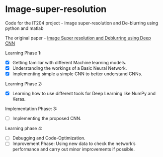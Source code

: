 # Image-super-resolution
Code for the IT204 project - Image super-resolution and De-blurring using python and matlab

The original paper - [Image Super resolution and Deblurring using Deep CNN](https://ieeexplore.ieee.org/document/8516983)

Learning Phase 1:
- [x] Getting familiar with different Machine learning models.
- [x] Understanding the workings of a Basic Neural Network.
- [x] Implementing simple a simple CNN to better understand CNNs.  

Learning Phase 2:
- [x] Learning how to use different tools for Deep Learning like NumPy and Keras.

Implementation Phase: 3:
- [ ] Implementing the proposed CNN.

Learning phase 4:
- [ ] Debugging and Code-Optimization.
- [ ] Improvement Phase:
Using new data to check the network’s performance and carry out minor
improvements if possible.
